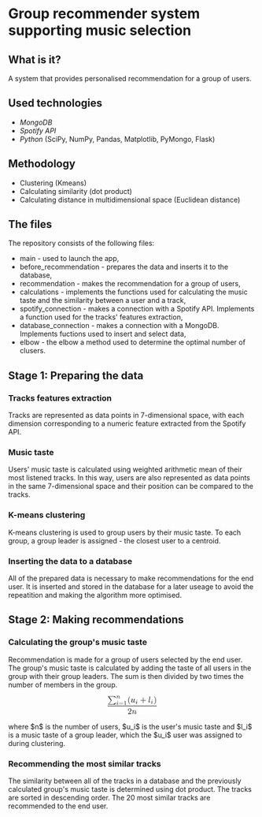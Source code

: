 # Group recommender system supporting music selection

## What is it?
A system that provides personalised recommendation for a group of users.

## Used technologies
- *MongoDB*
- *Spotify API*
- *Python* (SciPy, NumPy, Pandas, Matplotlib, PyMongo, Flask)

## Methodology
- Clustering (Kmeans)
- Calculating similarity (dot product)
- Calculating distance in multidimensional space (Euclidean distance)

## The files
The repository consists of the following files:
- main - used to launch the app,
- before_recommendation - prepares the data and inserts it to the database,
- recommendation - makes the recommendation for a group of users,
- calculations - implements the functions used for calculating the music taste and the similarity between a user and a track,
- spotify_connection - makes a connection with a Spotify API. Implements a function used for the tracks' features extraction,
- database_connection - makes a connection with a MongoDB. Implements fuctions used to insert and select data,
- elbow - the elbow a method used to determine the optimal number of clusers.

## Stage 1: Preparing the data
### Tracks features extraction
Tracks are represented as data points in 7-dimensional space, with each dimension corresponding to a numeric feature extracted from the Spotify API.

### Music taste
Users' music taste is calculated using weighted arithmetic mean of their most listened tracks. In this way, users are also represented as data points in the same 7-dimensional space and their position can be compared to the tracks.

### K-means clustering
K-means clustering is used to group users by their music taste. To each group, a group leader is assigned - the closest user to a centroid.

### Inserting the data to a database
All of the prepared data is necessary to make recommendations for the end user. It is inserted and stored in the database for a later useage to avoid the repeatition and making the algorithm more optimised.

## Stage 2: Making recommendations
### Calculating the group's music taste
Recommendation is made for a group of users selected by the end user. The group's music taste is calculated by adding the taste of all users in the group with their group leaders. The sum is then divided by two times the number of members in the group. 
<!-- ![an equation used to calculate the group's music taste](./readme_images/groups_taste_equation.png) -->
<p align="center">
<img src="./readme_images/groups_taste_equation.png"  width="20%" height="20%">
<p>
where $n$ is the number of users, $u_i$ is the user's music taste and $l_i$ is a music taste of a group leader, which the $u_i$ user was assigned to during clustering.

### Recommending the most similar tracks
The similarity between all of the tracks in a database and the previously calculated group's music taste is determined using dot product. The tracks are sorted in descending order. The 20 most similar tracks are recommended to the end user.